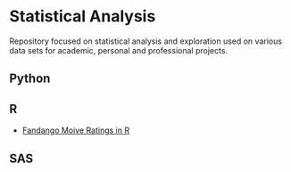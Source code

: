# Statistical Analysis
Repository focused on statistical analysis and exploration used on various data sets for academic, personal and professional projects.

## Python

## R
- [Fandango Moive Ratings in R](http://rpubs.com/jasonmchlee/fandango)

## SAS

